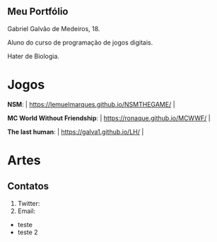 ## Meu Portfólio

Gabriel Galvão de Medeiros, 18.

Aluno do curso de programação de jogos digitais.

Hater de Biologia.

# Jogos

**NSM**: | https://lemuelmarques.github.io/NSMTHEGAME/ |

**MC World Without Friendship**: | https://ronaque.github.io/MCWWF/ |

**The last human**: | https://galva1.github.io/LH/ |

# Artes

## Contatos

1. Twitter:
2. Email:

- teste
- teste 2
